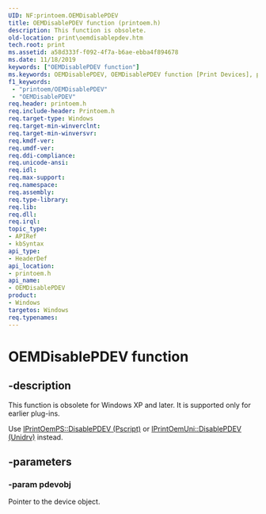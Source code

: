 ```yaml
---
UID: NF:printoem.OEMDisablePDEV
title: OEMDisablePDEV function (printoem.h)
description: This function is obsolete.
old-location: print\oemdisablepdev.htm
tech.root: print
ms.assetid: a58d333f-f092-4f7a-b6ae-ebba4f894678
ms.date: 11/18/2019
keywords: ["OEMDisablePDEV function"]
ms.keywords: OEMDisablePDEV, OEMDisablePDEV function [Print Devices], print.oemdisablepdev, print_obsoletefunctions_d0b9c4d2-19f5-4702-a99d-5549ae1b5b3d.xml, printoem/OEMDisablePDEV
f1_keywords:
 - "printoem/OEMDisablePDEV"
 - "OEMDisablePDEV"
req.header: printoem.h
req.include-header: Printoem.h
req.target-type: Windows
req.target-min-winverclnt: 
req.target-min-winversvr: 
req.kmdf-ver: 
req.umdf-ver: 
req.ddi-compliance: 
req.unicode-ansi: 
req.idl: 
req.max-support: 
req.namespace: 
req.assembly: 
req.type-library: 
req.lib: 
req.dll: 
req.irql: 
topic_type:
- APIRef
- kbSyntax
api_type:
- HeaderDef
api_location:
- printoem.h
api_name:
- OEMDisablePDEV
product:
- Windows
targetos: Windows
req.typenames: 
---
```


# OEMDisablePDEV function

## -description

This function is obsolete for Windows XP and later. It is supported only for earlier plug-ins.

Use [IPrintOemPS::DisablePDEV (Pscript)](https://docs.microsoft.com/windows-hardware/drivers/ddi/prcomoem/nf-prcomoem-iprintoemps-disablepdev) or [IPrintOemUni::DisablePDEV (Unidrv)](https://docs.microsoft.com/windows-hardware/drivers/ddi/prcomoem/nf-prcomoem-iprintoemuni-disablepdev) instead.

## -parameters

### -param pdevobj

Pointer to the device object.
